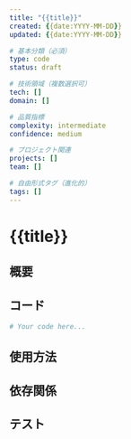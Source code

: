 ```yaml
---
title: "{{title}}"
created: {{date:YYYY-MM-DD}}
updated: {{date:YYYY-MM-DD}}

# 基本分類（必須）
type: code
status: draft

# 技術領域（複数選択可）
tech: []
domain: []

# 品質指標
complexity: intermediate
confidence: medium

# プロジェクト関連
projects: []
team: []

# 自由形式タグ（進化的）
tags: []
---
```


# {{title}}

## 概要


## コード

```python
# Your code here...
```

## 使用方法


## 依存関係


## テスト

